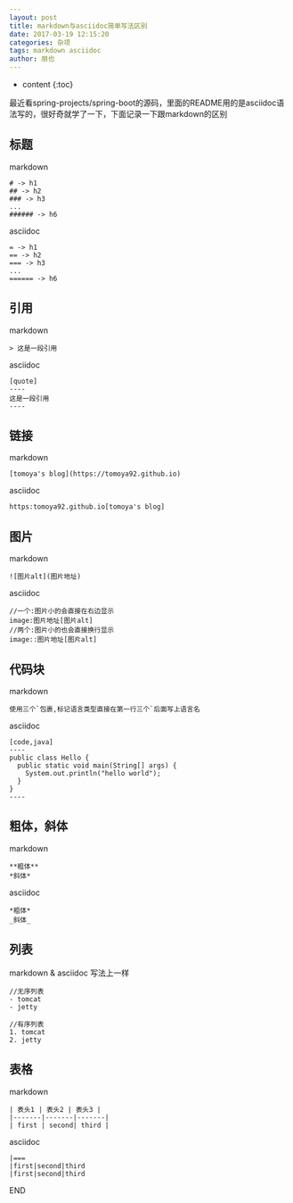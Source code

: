 ```yaml
---
layout: post
title: markdown与asciidoc简单写法区别
date: 2017-03-19 12:15:20
categories: 杂项
tags: markdown asciidoc
author: 朋也
---
```


* content
{:toc}

最近看spring-projects/spring-boot的源码，里面的README用的是asciidoc语法写的，很好奇就学了一下，下面记录一下跟markdown的区别

## 标题

markdown

```
# -> h1
## -> h2
### -> h3
...
###### -> h6
```




asciidoc

```
= -> h1
== -> h2
=== -> h3
...
====== -> h6
```

## 引用

markdown

```
> 这是一段引用
```

asciidoc

```
[quote]
----
这是一段引用
----
```

## 链接

markdown

```
[tomoya's blog](https://tomoya92.github.io)
```

asciidoc

```
https:tomoya92.github.io[tomoya's blog]
```

## 图片

markdown

```
![图片alt](图片地址)
```

asciidoc

```
//一个:图片小的会直接在右边显示
image:图片地址[图片alt]
//两个:图片小的也会直接换行显示
image::图片地址[图片alt]
```

## 代码块

markdown

```
使用三个`包裹,标记语言类型直接在第一行三个`后面写上语言名
```

asciidoc

```
[code,java]
----
public class Hello {
  public static void main(String[] args) {
    System.out.println("hello world");
  }
}
----
```

## 粗体，斜体

markdown

```
**粗体**
*斜体*
```

asciidoc

```
*粗体*
_斜体_
```

## 列表

markdown & asciidoc 写法上一样

```
//无序列表
- tomcat
- jetty

//有序列表 
1. tomcat
2. jetty
```

## 表格

markdown

```
| 表头1 | 表头2 | 表头3 |
|-------|-------|-------|
| first | second| third |
```

asciidoc

```
|===
|first|second|third
|first|second|third
```

END